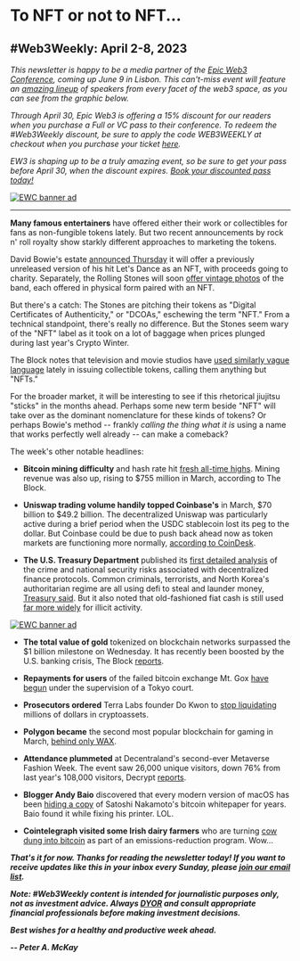 # To NFT or not to NFT...
## #Web3Weekly: April 2-8, 2023

*This newsletter is happy to be a media partner of the [Epic Web3 Conference](https://www.epicweb3.com/), coming up June 9 in Lisbon. This can't-miss event will feature an [amazing lineup](https://www.epicweb3.com/#speaker) of speakers from every facet of the web3 space, as you can see from the graphic below.*

*Through April 30, Epic Web3 is offering a 15% discount for our readers when you purchase a Full or VC pass to their conference. To redeem the #Web3Weekly discount, be sure to apply the code WEB3WEEKLY at checkout when you purchase your ticket [here](http://bit.ly/3kDskvF).*

*EW3 is shaping up to be a truly amazing event, so be sure to get your pass before April 30, when the discount expires. [Book your discounted pass today!](http://bit.ly/3kDskvF)*

[![EWC banner ad](https://w3w.news/img/sponsored/Speakers1.png)](http://bit.ly/3kDskvF)

<hr>

**Many famous entertainers** have offered either their work or collectibles for fans as non-fungible tokens lately. But two recent announcements by rock n' roll royalty show starkly different approaches to marketing the tokens.

David Bowie's estate [announced Thursday](https://decrypt.co/125653/unreleased-david-bowie-recording-debut-music-nft) it will offer a previously unreleased version of his hit Let's Dance as an NFT, with proceeds going to charity. Separately, the Rolling Stones will soon [offer  vintage photos](https://www.theblock.co/post/225338/rolling-stones-nfts-digital-certificates-of-authenticity) of the band, each offered in physical form paired with an NFT.

But there's a catch: The Stones are pitching their tokens as "Digital Certificates of Authenticity," or "DCOAs," eschewing the term "NFT." From a technical standpoint, there's really no difference. But the Stones seem wary of the "NFT" label as it took on a lot of baggage when prices plunged during last year's Crypto Winter.

The Block notes that television and movie studios have [used similarly vague language](https://www.theblock.co/post/225338/rolling-stones-nfts-digital-certificates-of-authenticity) lately in issuing collectible tokens, calling them anything but "NFTs."

For the broader market, it will be interesting to see if this rhetorical jiujitsu "sticks" in the months ahead. Perhaps some new term beside "NFT" will take over as the dominant nomenclature for these kinds of tokens? Or perhaps Bowie's method -- frankly *calling the thing what it is* using a name that works perfectly well already -- can make a comeback?

The week's other notable headlines:

- **Bitcoin mining difficulty** and hash rate hit [fresh all-time highs](https://www.theblock.co/post/225359/bitcoin-difficulty-hashrate-miner-revenue). Mining revenue was also up, rising to $755 million in March, according to The Block.

- **Uniswap trading volume handily topped Coinbase's**  in March, $70 billion to $49.2 billion. The decentralized Uniswap was particularly active during a brief period when the USDC stablecoin lost its peg to the dollar. But Coinbase could be due to push back ahead now as token markets are functioning more normally, [according to CoinDesk](https://www.coindesk.com/markets/2023/04/06/uniswap-topped-coinbases-trading-volume-in-march-during-usdc-depeg-us-crackdown/).

- **The U.S. Treasury Department** published its [first detailed analysis](https://home.treasury.gov/system/files/136/DeFi-Risk-Full-Review.pdf) of the crime and national security risks associated with decentralized finance protocols. Common criminals, terrorists, and North Korea's authoritarian regime are all using defi to steal and launder money, [Treasury said](https://www.coindesk.com/policy/2023/04/06/us-treasury-warns-that-defi-used-by-north-korea-scammers-to-launder-dirty-money/). But it also noted that old-fashioned fiat cash is still used [far more widely](https://decrypt.co/125623/crooks-defi-crypto-fiat-treasury) for illicit activity.

[![EWC banner ad](https://w3w.news/img/sponsored/ewc-banner.png)](http://bit.ly/3kDskvF)

- **The total value of gold** tokenized on blockchain networks surpassed the $1 billion milestone on Wednesday. It has recently been boosted by the U.S. banking crisis, The Block [reports](https://www.theblock.co/post/224950/tokenized-gold-tops-1-billion-market-cap-amid-banking-crisis-concerns).

- **Repayments for users** of the failed bitcoin exchange Mt. Gox [have begun](https://www.theblock.co/post/225362/mtgox-repayment-window-open) under the supervision of a Tokyo court.

- **Prosecutors ordered** Terra Labs founder Do Kwon to [stop liquidating](https://bitcoinist.com/do-kwon-ordered-to-halt-crypto-liquidation/) millions of dollars in cryptoassets.

- **Polygon became** the second most popular blockchain for gaming in March, [behind only WAX](https://bitcoinist.com/polygon-2nd-largest-gaming-blockchain/).

- **Attendance plummeted** at Decentraland's second-ever Metaverse Fashion Week. The event saw 26,000 unique visitors, down 76% from last year's 108,000 visitors, Decrypt [reports](https://decrypt.co/125737/winner-decentraland-metaverse-fashion-week-2023).

- **Blogger Andy Baio** discovered that every modern version of macOS has been [hiding a copy](https://waxy.org/2023/04/the-bitcoin-whitepaper-is-hidden-in-every-modern-copy-of-macos/) of Satoshi Nakamoto's bitcoin whitepaper for years. Baio found it while fixing his printer. LOL.

- **Cointelegraph visited some Irish dairy farmers** who are turning [cow dung into bitcoin](https://www.youtube.com/watch?v=xkVOJAWP688) as part of an emissions-reduction program. Wow...

_**That's it for now. Thanks for reading the newsletter today! If you want to receive updates like this in your inbox every Sunday, please [join our email list](https://w3w.news).**_

_**Note: #Web3Weekly content is intended for journalistic purposes only, not as investment advice. Always [DYOR](https://www.urbandictionary.com/define.php?term=DYOR) and consult appropriate financial professionals before making investment decisions.**_

_**Best wishes for a healthy and productive week ahead.**_  

_**-- Peter A. McKay**_
